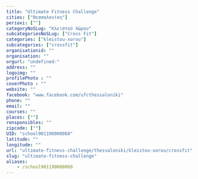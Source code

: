 ```yaml
---
title: "Ultimate Fitness Challenge"
cities: ["Θεσσαλονίκη"]
perioxi: [""]
categoryNoSLug: "Κλειστού Χώρου"
subcategoriesNoSLug: ["Cross Fit"]
categories: ["kleistou-xorou"]
subcategories: ["crossfit"]
organisationid: ""
organisation: ""
orgurl: "undefined-"
address: ""
logoimg: ""
profilePhoto : ""
coverPhoto : ""
website: ""
facebook: "www.facebook.com/ufcthessaloniki"
phone: ""
email: ""
courses: ""
places: [""]
rensponsibles: ""
zipcode: [""]
UID: "school901190000060"
latitude: ""
longitude: ""
url: "ultimate-fitness-challenge/thessaloniki/kleistou-xorou/crossfit"
slug: "ultimate-fitness-challenge"
aliases:
    - /school901190000060
---
```





